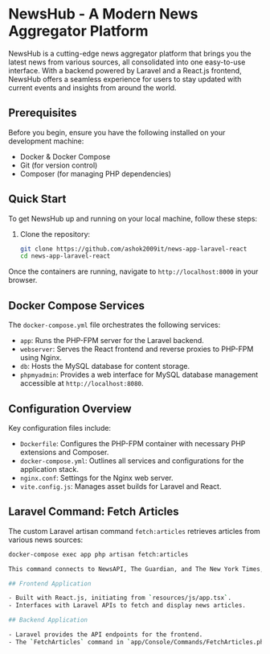 

# NewsHub - A Modern News Aggregator Platform

NewsHub is a cutting-edge news aggregator platform that brings you the latest news from various sources, all consolidated into one easy-to-use interface. With a backend powered by Laravel and a React.js frontend, NewsHub offers a seamless experience for users to stay updated with current events and insights from around the world.

## Prerequisites

Before you begin, ensure you have the following installed on your development machine:

- Docker & Docker Compose
- Git (for version control)
- Composer (for managing PHP dependencies)

## Quick Start

To get NewsHub up and running on your local machine, follow these steps:

1. Clone the repository:

   ```bash
   git clone https://github.com/ashok2009it/news-app-laravel-react
   cd news-app-laravel-react

Once the containers are running, navigate to `http://localhost:8000` in your browser.

## Docker Compose Services

The `docker-compose.yml` file orchestrates the following services:

- `app`: Runs the PHP-FPM server for the Laravel backend.
- `webserver`: Serves the React frontend and reverse proxies to PHP-FPM using Nginx.
- `db`: Hosts the MySQL database for content storage.
- `phpmyadmin`: Provides a web interface for MySQL database management accessible at `http://localhost:8080`.

## Configuration Overview

Key configuration files include:

- `Dockerfile`: Configures the PHP-FPM container with necessary PHP extensions and Composer.
- `docker-compose.yml`: Outlines all services and configurations for the application stack.
- `nginx.conf`: Settings for the Nginx web server.
- `vite.config.js`: Manages asset builds for Laravel and React.

## Laravel Command: Fetch Articles

The custom Laravel artisan command `fetch:articles` retrieves articles from various news sources:

```sh
docker-compose exec app php artisan fetch:articles

This command connects to NewsAPI, The Guardian, and The New York Times, and updates the local articles database.

## Frontend Application

- Built with React.js, initiating from `resources/js/app.tsx`.
- Interfaces with Laravel APIs to fetch and display news articles.

## Backend Application

- Laravel provides the API endpoints for the frontend.
- The `FetchArticles` command in `app/Console/Commands/FetchArticles.php` is tasked with periodically updating articles.
